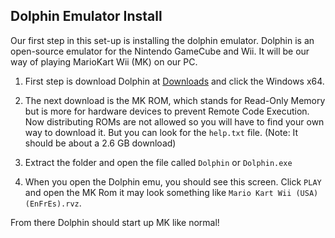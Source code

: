 ## Dolphin Emulator Install

Our first step in this set-up is installing the dolphin emulator. Dolphin is an open-source emulator for the Nintendo GameCube and Wii. It will be our way of playing MarioKart Wii (MK) on our PC.

1. First step is download Dolphin at [Downloads](https://dolphin-emu.org/download/) and click the Windows x64.

2. The next download is the MK ROM, which stands for Read-Only Memory but is more for hardware devices to prevent Remote Code Execution. Now distributing ROMs are not allowed so you will have to find your own way to download it. But you can look for the `help.txt` file. (Note: It should be about a 2.6 GB download)

3. Extract the folder and open the file called `Dolphin` or `Dolphin.exe`

4. When you open the Dolphin emu, you should see this screen. Click   `PLAY` and open the MK Rom it may look something like `Mario Kart Wii (USA) (EnFrEs).rvz`.

From there Dolphin should start up MK like normal!